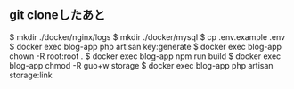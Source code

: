 ## git cloneしたあと

$ mkdir ./docker/nginx/logs
$ mkdir ./docker/mysql
$ cp .env.example .env
$ docker exec blog-app php artisan key:generate 
$ docker exec blog-app chown -R root:root .
$ docker exec blog-app npm run build
$ docker exec blog-app chmod -R guo+w storage
$ docker exec blog-app php artisan storage:link

